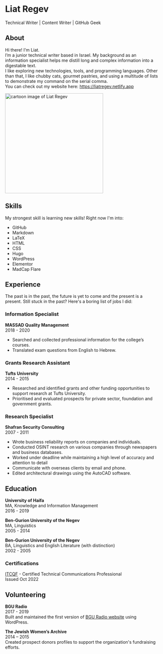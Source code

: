 # Liat Regev
Technical Writer | Content Writer | GitHub Geek
## About
Hi there! I'm Liat.   
I’m a junior technical writer based in Israel. My background as an information specialist helps me distill long and complex information into a digestable text.  
I like exploring new technologies, tools, and programming languages. Other than that, I like chubby cats, gourmet pastries, and using a multitude of lists to demonstrate my command on the serial comma.  
You can check out my website here: https://liatregev.netlify.app

<img src="https://github.com/liat-regev/student-showcase/blob/1b107a21bb5c8d6ff714dc32884b4f7181ca071d/student-work/2022/Liat-Regev/cartoon_me.png" width="320" height="326" alt="cartoon image of Liat Regev">

## Skills
My strongest skill is learning new skills!
Right now I'm into:
* GitHub
* Markdown
* LaTeX
* HTML
* CSS
* Hugo
* WordPress
* Elementor
* MadCap Flare

## Experience
The past is in the past, the future is yet to come and the present is a present.
Still stuck in the past? Here's a boring list of jobs I did:

### Information Specialist 
**MASSAD Quality Management**  
2018 - 2020
* Searched and collected professional information for the college’s courses.
* Translated exam questions from English to Hebrew.

### Grants Research Assistant
**Tufts University**  
2014 - 2015
* Researched and identified grants and other funding opportunities to support research at Tufts University.
* Prioritised and evaluated prospects for private sector, foundation and government grants.

### Research Specialist
**Shafran Security Consulting**  
2007 - 2011
* Wrote business reliability reports on companies and individuals. 
* Conducted OSINT research on various companies through newspapers and business databases.
* Worked under deadline while maintaining a high level of accuracy and attention to detail
* Communicate with overseas clients by email and phone.
* Edited architectural drawings using the AutoCAD software.

## Education
**University of Haifa**  
MA, Knowledge and Information Management  
2016 - 2019

**Ben-Gurion University of the Negev**  
MA, Linguistics  
2005 - 2014

**Ben-Gurion University of the Negev**  
BA, Linguistics and English Literature (with distinction)  
2002 - 2005

### Certifications
[ITCQF](https://itcqf.org) - Certified Technical Communications Professional  
Issued Oct 2022 

## Volunteering
**BGU Radio**  
2017 - 2019  
Built and maintained the first version of [BGU Radio website](https://radio.bgu.ac.il) using WordPress.  

**The Jewish Women’s Archive**  
2014 – 2015  
Created prospect donors profiles to support the organization's fundraising efforts.
